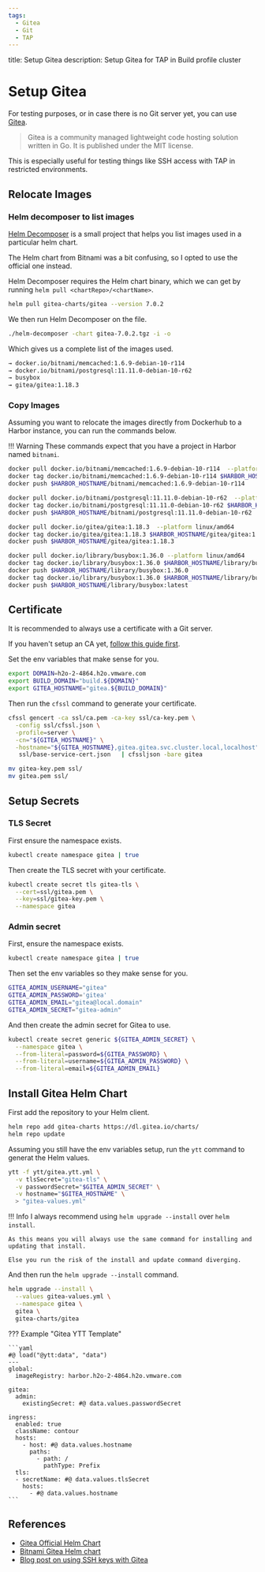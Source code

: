 ```yaml
---
tags:
  - Gitea
  - Git
  - TAP
---
```


title: Setup Gitea
description: Setup Gitea for TAP in Build profile cluster

# Setup Gitea

For testing purposes, or in case there is no Git server yet, you can use [Gitea](https://gitea.io/en-us/).

> Gitea is a community managed lightweight code hosting solution written in Go. It is published under the MIT license.

This is especially useful for testing things like SSH access with TAP in restricted environments.

## Relocate Images

### Helm decomposer to list images

[Helm Decomposer](https://github.com/jkosik/helm-decomposer) is a small project that helps you list images used in a particular helm chart.

The Helm chart from Bitnami was a bit confusing, so I opted to use the official one instead.

Helm Decomposer requires the Helm chart binary, which we can get by running `helm pull <chartRepo>/<chartName>`.

```sh
helm pull gitea-charts/gitea --version 7.0.2
```

We then run Helm Decomposer on the file.

```sh
./helm-decomposer -chart gitea-7.0.2.tgz -i -o
```

Which gives us a complete list of the images used.

```sh
→ docker.io/bitnami/memcached:1.6.9-debian-10-r114
→ docker.io/bitnami/postgresql:11.11.0-debian-10-r62
→ busybox
→ gitea/gitea:1.18.3
```

### Copy Images

Assuming you want to relocate the images directly from Dockerhub to a Harbor instance, you can run the commands below.

!!! Warning
    These commands expect that you have a project in Harbor named `bitnami`.

```sh
docker pull docker.io/bitnami/memcached:1.6.9-debian-10-r114  --platform linux/amd64
docker tag docker.io/bitnami/memcached:1.6.9-debian-10-r114 $HARBOR_HOSTNAME/bitnami/memcached:1.6.9-debian-10-r114
docker push $HARBOR_HOSTNAME/bitnami/memcached:1.6.9-debian-10-r114
```

```sh
docker pull docker.io/bitnami/postgresql:11.11.0-debian-10-r62  --platform linux/amd64
docker tag docker.io/bitnami/postgresql:11.11.0-debian-10-r62 $HARBOR_HOSTNAME/bitnami/postgresql:11.11.0-debian-10-r62
docker push $HARBOR_HOSTNAME/bitnami/postgresql:11.11.0-debian-10-r62
```

```sh
docker pull docker.io/gitea/gitea:1.18.3  --platform linux/amd64
docker tag docker.io/gitea/gitea:1.18.3 $HARBOR_HOSTNAME/gitea/gitea:1.18.3
docker push $HARBOR_HOSTNAME/gitea/gitea:1.18.3
```

```sh
docker pull docker.io/library/busybox:1.36.0 --platform linux/amd64
docker tag docker.io/library/busybox:1.36.0 $HARBOR_HOSTNAME/library/busybox:1.36.0
docker push $HARBOR_HOSTNAME/library/busybox:1.36.0
docker tag docker.io/library/busybox:1.36.0 $HARBOR_HOSTNAME/library/busybox:latest
docker push $HARBOR_HOSTNAME/library/busybox:latest
```

## Certificate

It is recommended to always use a certificate with a Git server.

If you haven't setup an CA yet, [follow this guide first](/tanzu/custom-ca/).

Set the env variables that make sense for you.

```sh
export DOMAIN=h2o-2-4864.h2o.vmware.com
export BUILD_DOMAIN="build.${DOMAIN}"
export GITEA_HOSTNAME="gitea.${BUILD_DOMAIN}"
```

Then run the `cfssl` command to generate your certificate.

```sh
cfssl gencert -ca ssl/ca.pem -ca-key ssl/ca-key.pem \
  -config ssl/cfssl.json \
  -profile=server \
  -cn="${GITEA_HOSTNAME}" \
  -hostname="${GITEA_HOSTNAME},gitea.gitea.svc.cluster.local,localhost" \
   ssl/base-service-cert.json   | cfssljson -bare gitea
```

```sh
mv gitea-key.pem ssl/
mv gitea.pem ssl/
```

## Setup Secrets

### TLS Secret

First ensure the namespace exists.

```sh
kubectl create namespace gitea | true
```

Then create the TLS secret with your certificate.

```sh
kubectl create secret tls gitea-tls \
  --cert=ssl/gitea.pem \
  --key=ssl/gitea-key.pem \
  --namespace gitea
```

### Admin secret

First, ensure the namespace exists.

```sh
kubectl create namespace gitea | true
```

Then set the env variables so they make sense for you.

```sh
GITEA_ADMIN_USERNAME="gitea"
GITEA_ADMIN_PASSWORD='gitea'
GITEA_ADMIN_EMAIL="gitea@local.domain"
GITEA_ADMIN_SECRET="gitea-admin"
```

And then create the admin secret for Gitea to use.

```sh
kubectl create secret generic ${GITEA_ADMIN_SECRET} \
  --namespace gitea \
  --from-literal=password=${GITEA_PASSWORD} \
  --from-literal=username=${GITEA_ADMIN_PASSWORD} \
  --from-literal=email=${GITEA_ADMIN_EMAIL} 
```

## Install Gitea Helm Chart

First add the repository to your Helm client.

```sh
helm repo add gitea-charts https://dl.gitea.io/charts/
helm repo update
```

Assuming you still have the env variables setup, run the `ytt` command to generat the Helm values.

```sh
ytt -f ytt/gitea.ytt.yml \
  -v tlsSecret="gitea-tls" \
  -v passwordSecret="$GITEA_ADMIN_SECRET" \
  -v hostname="$GITEA_HOSTNAME" \
  > "gitea-values.yml"
```

!!! Info
    I always recommend using `helm upgrade --install` over `helm install`.

    As this means you will always use the same command for installing and updating that install.

    Else you run the risk of the install and update command diverging.

And then run the `helm upgrade --install` command.

```sh
helm upgrade --install \
  --values gitea-values.yml \
  --namespace gitea \
  gitea \
  gitea-charts/gitea
```

??? Example "Gitea YTT Template"

    ```yaml
    #@ load("@ytt:data", "data")
    ---
    global:
      imageRegistry: harbor.h2o-2-4864.h2o.vmware.com

    gitea:
      admin:
        existingSecret: #@ data.values.passwordSecret

    ingress:
      enabled: true
      className: contour
      hosts:
        - host: #@ data.values.hostname
          paths:
            - path: /
              pathType: Prefix
      tls:
      - secretName: #@ data.values.tlsSecret
        hosts:
          - #@ data.values.hostname
    ```

## References

* [Gitea Official Helm Chart](https://artifacthub.io/packages/helm/gitea/gitea)
* [Bitnami Gitea Helm chart](https://artifacthub.io/packages/helm/bitnami/gitea)
* [Blog post on using SSH keys with Gitea](https://medium.com/@gokhan.tenekecioglu/ssh-key-setup-for-gitea-6980101fc22e)